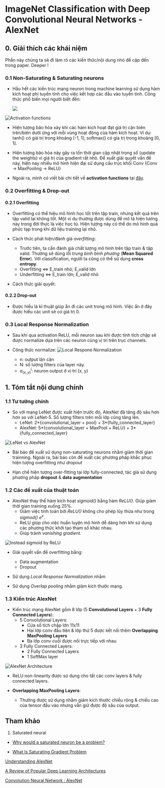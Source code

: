 # ImageNet Classification with Deep Convolutional Neural Networks - AlexNet 


## 0. Giải thích các khái niệm 

Phần này chúng ta sẽ đi làm rõ các kiến thức/nội dung nhỏ đề cập đến trong paper. Deeper !


### 0.1 Non-Saturating & Saturating neurons

+ Hầu hết các kiến trúc mạng neuron trong machine learning sử dụng hàm kích hoạt phi tuyến tính cho việc kết hợp các đầu vào tuyến tính. Công thức phổ biến mọi người biết đến: 

    <img src="https://render.githubusercontent.com/render/math?math=g(b_j + sum_{i}(w_i,_jx_j))">

![Activation functions](figures/Activation_functions.png)

+ Hiện tượng bão hòa xảy khi các hàm kích hoạt đạt giá trị cận biên trên/biên dưới ứng với mỗi vùng hoạt động của hàm kích hoạt. Ví dụ: tanh() có giá trị trong khoảng [-1, 1]; softmax() có gía trị trong khoảng [0, 1]. 

+ Hiện tượng bão hòa này gây ra tốn thời gian cập nhật trọng số  (update the weights) vì giá trị của gradient rất nhỏ. Để xuất giải quyết vấn đề này, hiện nay nhiều mô hình hiện đại sử dụng cấu trúc khối Conv {Conv -> MaxPooling -> ReLU}

+ Ngoài ra, mình có viết bài chi tiết về **activation functions** tại [đây](https://github.com/Doan-Nguyen/Deep_Learning_Notes/blob/master/Topics/Activations%20Functions.md).

### 0.2 Overfitting & Drop-out 

#### 0.2.1 Overfitting 
+ Overfitting có thể hiệu mô hình học tốt trên tập train, nhưng kết quả trên tập valid lại không tốt. Một ví dụ thường được dùng để mô tả hiện tương này trong đời thực là việc học tủ. Hiện tượng này có thể do mô hình quá phức tạp trong khi dữ liệu training lại nhỏ.

+ Cách thức phát hiện/đánh giá *overfitting*:
    - Trước tiên, ta cần đánh giá chất lượng mô hình trên tập train & tập valid. Thường sẽ dùng *lỗi trung bình bình phương* (**Mean Squared Error**). Với classification, người ta cũng có thể sử dụng **cross entropy**.
    - Overfitting <=> E_train nhỏ; E_valid lớn
    - Underfitting <=> E_train lớn; E_valid nhỏ

+ Cách thức giải quyết:

#### 0.2.2 Drop-out 
+ Được hiểu là kĩ thuật giúp ẩn đi các unit trong mô hình. Việc ẩn ở đây được hiểu các unit sẽ có giá trị 0.

### 0.3 Local Response Normalization
+ Sau khi qua activation ReLU, mỗi neuron sau khi được tính tích chập sẽ được normalize dựa trên các neuron cùng vị trí trên trục channels.
+ Công thức normalize:
    ![Local Respone Normalization](figures/local_response_normalization.png)
    
    - n: output lân cận 
    - N: số lượng filters của layer này.
    - $a^i_(x,y)$: neuron output ở vị trí (x, y)



## 1. Tóm tắt nội dung chính 

### 1.1 Tư tưởng chính 
+ So với mạng LeNet được xuất hiện trước đó, AlexNet đã tăng độ sâu hơn hơn so với LeNet-5. Số lượng filters trên mỗi lớp cũng tăng lên. 
    - LeNet: 2*{convolutional_layer + pool} + 3*{fully_connected_layer}
    - AlexNet: 5*{convolutional_layer + MaxPool + ReLU} + 3*{fully_connected_layer}

    
![LeNet vs AlexNet](figures/lenet_alexnet.png)


+ Bài báo đề xuất sử dụng non-saturating neurons nhằm giảm thời gian trainning. Ngoài ra, bài báo còn đề xuất các phương pháp khắc phục hiện tượng overfitting như *dropout*

+ Hạn chế hiện tượng over-fitting tại lớp fully-connected, tác giả sử dụng phương pháp **dropout** & **data augmentation**


### 1.2 Các đề xuất của thuật toán 

+ AlexNet thay thế hàm kích hoạt *sigmoid()* bằng hàm *ReLU()*. Giúp giảm thời gian training xuống 25%.
    - Giảm việc tính toán bởi *ReLU()* không cho phép lũy thừa như trong *sigmod()* $e^x$.
    - ReLU giúp cho việc huấn luyện mô hình dễ dàng hơn khi sử dụng các phương thức khởi tạo tham số khác nhau.
    - Giúp tránh *vanishing gradient*.

![Instead sigmoid by ReLU](figures/instead_sigmoid_relu.png)

+ Giải quyết vấn đề overfitting bằng:
    - Data augmentation
    - Dropout

+ Sử dụng *Local Response Normalization* nhằm 

+ Sử dụng *Overlap pooling* nhằm giảm kích thước mạng.


### 1.3 Kiến trúc AlexNet

+ Kiến trúc mạng AlexNet gồm 8 lớp (5 **Convolutional Layers** + 3 **Fully Connected Layers**):
    - 5 Convolutional Layers:
        - Cửa số tích chập lớn 11x11
        - Hai lớp conv đầu tiên & lớp thứ 5 được kết nối thêm **Overlapping MaxPooling Layers**
        - Ba lớp conv cuối được nối trực tiếp với nhau
    - 3 Fully Connected Layers:
        - 2 Fully Connected Layers 
        - 1 SoftMax layer

![AlexNet Architecture](figures/AlexNet-1.png)

+ ReLU non-linearity được sử dụng cho tất các conv layers & fully connected layers.

+ **Overlapping MaxPooling Layers**:
    - Thường được sử dụng nhằm giảm kích thước chiều rộng & chiều cao của tensor đầu vào nhưng vẫn giữ được độ sâu của output.


## Tham khảo

1. Saturated neural

+ [Why would a saturated neuron be a problem?](https://www.quora.com/Why-would-a-saturated-neuron-be-a-problem)

+ [What Is Saturating Gradient Problem](https://datascience.stackexchange.com/questions/27665/what-is-saturating-gradient-problem#:~:text=Saturating%20means%20that%20after%20some,a%20solution%20for%20this%20problem.)

[Understanding AlexNet](https://www.learnopencv.com/understanding-alexnet/#:~:text=AlexNet%20consists%20of%205%20Convolutional,kernels%20of%20the%20same%20size.)

[A Review of Popular Deep Learning Architectures](https://blog.paperspace.com/popular-deep-learning-architectures-alexnet-vgg-googlenet/)

[Convolution Neural Network : AlexNet](https://trantheanh.github.io/2018/05/10/ML-22/)